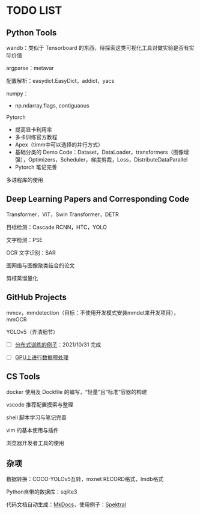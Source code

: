 # TODO LIST

## Python Tools

wandb：类似于 Tensorboard 的东西，待探索这类可视化工具对做实验是否有实际价值

argparse：metavar

配置解析：easydict.EasyDict，addict，yacs

numpy：

- np.ndarray.flags, contiguaous

Pytorch

- 提高显卡利用率
- 多卡训练官方教程
- Apex（timm中可以选择的并行方式）
- 基础分类的 Demo Code：Dataset，DataLoader，transformers（图像增强），Optimizers，Scheduler，梯度剪裁，Loss，DistributeDataParallel
- Pytorch 笔记完善

多进程库的使用

## Deep Learning Papers and Corresponding Code

Transformer，ViT，Swin Transformer，DETR

目标检测：Cascade RCNN，HTC，YOLO

文字检测：PSE

OCR 文字识别：SAR

图网络与图像聚类结合的论文

剪枝蒸馏量化

## GitHub Projects

mmcv，mmdetection（目标：不使用开发模式安装mmdet来开发项目），mmOCR

YOLOv5（弄清细节）

- [ ] [分布式训练的例子](https://github.com/tczhangzhi/pytorch-distributed)：2021/10/31 完成

- [ ] [GPU上进行数据预处理](https://github.com/NVIDIA/DALI)

## CS Tools

docker 使用及 Dockfile 的编写，“轻量”且“标准”容器的构建

vscode 推荐配置摸索与整理

shell 脚本学习与笔记完善

vim 的基本使用与插件

浏览器开发者工具的使用

## 杂项

数据转换：COCO-YOLOv5互转，mxnet RECORD格式，lmdb格式

Python自带的数据库：sqlite3

代码文档自动生成：[MkDocs](https://www.mkdocs.org/)，使用例子：[Spektral](https://github.com/danielegrattarola/spektral/)

